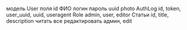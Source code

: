 модель User
поля id ФИО логин пароль uuid photo 
AuthLog
id, token, user_uuid, uuid, useragent
Role
admin, user, editor
Статьи
id, title, description
читать все
редактировать админ, edit
